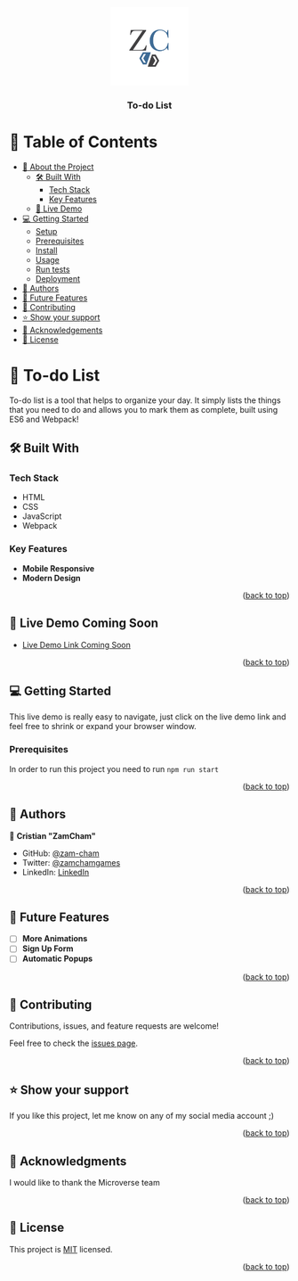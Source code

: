 <a name="readme-top"></a>
<div align="center">
  <img src="./zc_logo.png" alt="ZC" width="140"  height="auto" />
  <br/>

  <h3><b>To-do List</b></h3>

</div>

<!-- TABLE OF CONTENTS -->

# 📗 Table of Contents

- [📖 About the Project](#about-project)
  - [🛠 Built With](#built-with)
    - [Tech Stack](#tech-stack)
    - [Key Features](#key-features)
  - [🚀 Live Demo](#live-demo)
- [💻 Getting Started](#getting-started)
  - [Setup](#setup)
  - [Prerequisites](#prerequisites)
  - [Install](#install)
  - [Usage](#usage)
  - [Run tests](#run-tests)
  - [Deployment](#triangular_flag_on_post-deployment)
- [👥 Authors](#authors)
- [🔭 Future Features](#future-features)
- [🤝 Contributing](#contributing)
- [⭐️ Show your support](#support)
- [🙏 Acknowledgements](#acknowledgements)
- [📝 License](#license)

<!-- PROJECT DESCRIPTION -->

# 📖 To-do List <a name="about-project"></a>

To-do list is a tool that helps to organize your day. It simply lists the things that you need to do and allows you to mark them as complete, built using ES6 and Webpack!

## 🛠 Built With <a name="built-with"></a>

### Tech Stack <a name="tech-stack"></a>

- HTML
- CSS
- JavaScript
- Webpack

<!-- Features -->

### Key Features <a name="key-features"></a>

- **Mobile Responsive**
- **Modern Design**

<p align="right">(<a href="#readme-top">back to top</a>)</p>

<!-- LIVE DEMO -->

## 🚀 Live Demo Coming Soon

- [Live Demo Link Coming Soon](#)

<p align="right">(<a href="#readme-top">back to top</a>)</p>

<!-- GETTING STARTED -->

## 💻 Getting Started <a name="getting-started"></a>

This live demo is really easy to navigate, just click on the live demo link and feel free to shrink or expand your browser window.

### Prerequisites

In order to run this project you need to run `npm run start`

<p align="right">(<a href="#readme-top">back to top</a>)</p>

<!-- AUTHORS -->

## 👥 Authors <a name="authors"></a>

👤 **Cristian "ZamCham"**

- GitHub: [@zam-cham](https://github.com/zam-cham)
- Twitter: [@zamchamgames](https://twitter.com/zamchamgames)
- LinkedIn: [LinkedIn](https://linkedin.com/in/cristian-zamcham)

<p align="right">(<a href="#readme-top">back to top</a>)</p>

<!-- FUTURE FEATURES -->

## 🔭 Future Features <a name="future-features"></a>

- [ ] **More Animations**
- [ ] **Sign Up Form**
- [ ] **Automatic Popups**

<p align="right">(<a href="#readme-top">back to top</a>)</p>

<!-- CONTRIBUTING -->

## 🤝 Contributing <a name="contributing"></a>

Contributions, issues, and feature requests are welcome!

Feel free to check the [issues page](../../issues/).

<p align="right">(<a href="#readme-top">back to top</a>)</p>

<!-- SUPPORT -->

## ⭐️ Show your support <a name="support"></a>

If you like this project, let me know on any of my social media account ;)

<p align="right">(<a href="#readme-top">back to top</a>)</p>

<!-- ACKNOWLEDGEMENTS -->

## 🙏 Acknowledgments <a name="acknowledgements"></a>

I would like to thank the Microverse team

<p align="right">(<a href="#readme-top">back to top</a>)</p>

<!-- LICENSE -->

## 📝 License <a name="license"></a>

This project is [MIT](./LICENSE.txt) licensed.

<p align="right">(<a href="#readme-top">back to top</a>)</p>
